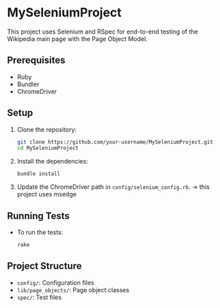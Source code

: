 # MySeleniumProject

This project uses Selenium and RSpec for end-to-end testing of the Wikipedia main page with the Page Object Model.

## Prerequisites

- Ruby
- Bundler
- ChromeDriver

## Setup

1. Clone the repository:

    ```sh
    git clone https://github.com/your-username/MySeleniumProject.git
    cd MySeleniumProject
    ```

2. Install the dependencies:

    ```sh
    bundle install
    ```

3. Update the ChromeDriver path in `config/selenium_config.rb`. -> this project uses msedge

## Running Tests

- To run the tests:

    ```sh
    rake
    ```

## Project Structure

- `config/`: Configuration files
- `lib/page_objects/`: Page object classes
- `spec/`: Test files
